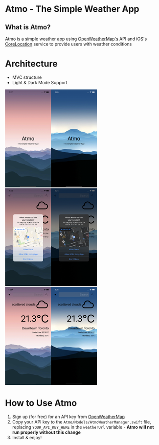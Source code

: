 
# Atmo - The Simple Weather App

## What is Atmo?
Atmo is a simple weather app using [OpenWeatherMap's](https://openweathermap.org/api) API and iOS's [CoreLocation](https://developer.apple.com/documentation/corelocation/) service to provide users with weather conditions

# Architecture
- MVC structure
- Light & Dark Mode Support
<span style="align: center;">
  <img src="Documentation/atmo_launch_light_dark.png" width="300" height="320"/>
  <img src="Documentation/atmo_location_light_dark.png" width="300" height="320"/>
  <img src="Documentation/atmo_light_dark.png" width="300" height="320"/>
</span>

# How to Use Atmo
1. Sign up (for free) for an API key from [OpenWeatherMap](https://home.openweathermap.org/users/sign_up)
2. Copy your API key to the `Atmo/Models/AtmoWeatherManager.swift` file, replacing `YOUR_API_KEY_HERE` in the `weatherUrl` variable - **Atmo will not run properly without this change**
3. Install & enjoy!
